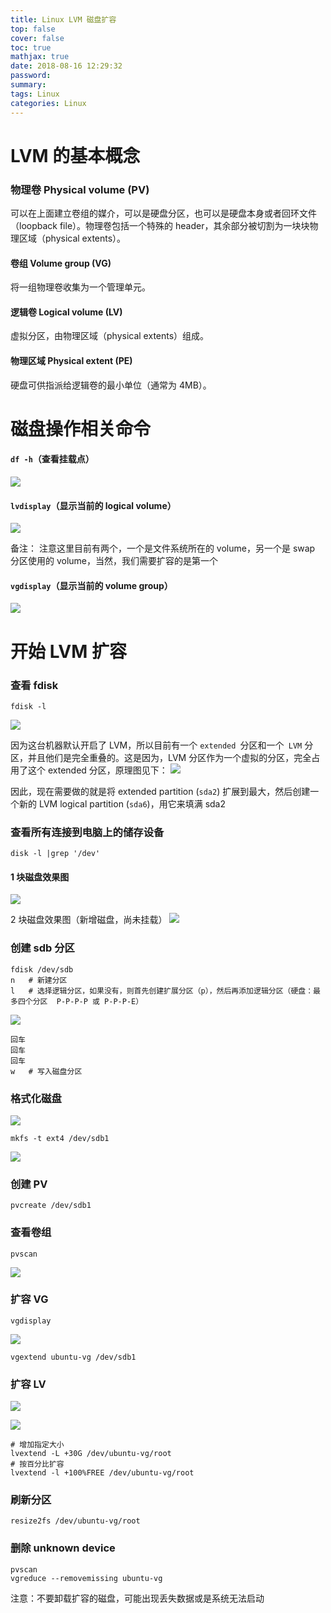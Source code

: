 ```yaml
---
title: Linux LVM 磁盘扩容
top: false
cover: false
toc: true
mathjax: true
date: 2018-08-16 12:29:32
password:
summary:
tags: Linux
categories: Linux
---
```



# LVM 的基本概念
### 物理卷 Physical volume (PV)
可以在上面建立卷组的媒介，可以是硬盘分区，也可以是硬盘本身或者回环文件（loopback file）。物理卷包括一个特殊的 header，其余部分被切割为一块块物理区域（physical extents）。

#### 卷组 Volume group (VG)
将一组物理卷收集为一个管理单元。

#### 逻辑卷 Logical volume (LV)
虚拟分区，由物理区域（physical extents）组成。

#### 物理区域 Physical extent (PE)
硬盘可供指派给逻辑卷的最小单位（通常为 4MB）。

# 磁盘操作相关命令
#### ``df -h``（查看挂载点）
![](https://note.youdao.com/yws/public/resource/4446b015d9dc2fb92d362fab8b947642/xmlnote/5EF5AB70A7864D6CB778E29F1E49ECE8/1848)

#### `lvdisplay`（显示当前的 logical volume）
![](https://note.youdao.com/yws/public/resource/4446b015d9dc2fb92d362fab8b947642/xmlnote/B46A16706BE84D7785ABDEDB2ABC8447/1850)

备注： 注意这里目前有两个，一个是文件系统所在的 volume，另一个是 swap 分区使用的 volume，当然，我们需要扩容的是第一个

#### `vgdisplay`（显示当前的 volume group）
![](https://note.youdao.com/yws/public/resource/4446b015d9dc2fb92d362fab8b947642/xmlnote/28102956E5304EDB9F65AAB4B89F132A/1854)

# 开始 LVM 扩容
### 查看 fdisk
```
fdisk -l
```
![](https://note.youdao.com/yws/public/resource/4446b015d9dc2fb92d362fab8b947642/xmlnote/8F4B442E5D8347AA80C023E193659953/1856)

因为这台机器默认开启了 LVM，所以目前有一个 ``extended ``分区和一个`` LVM`` 分区，并且他们是完全重叠的。这是因为，LVM 分区作为一个虚拟的分区，完全占用了这个 extended 分区，原理图见下：
![](https://note.youdao.com/yws/public/resource/4446b015d9dc2fb92d362fab8b947642/xmlnote/53A82CC632A94D21A2599C391E79EA61/1858)

因此，现在需要做的就是将 extended partition (`sda2`) 扩展到最大，然后创建一个新的 LVM logical partition (`sda6`)，用它来填满 sda2

### 查看所有连接到电脑上的储存设备
```
disk -l |grep '/dev'
```
#### 1 块磁盘效果图
![](https://note.youdao.com/yws/public/resource/4446b015d9dc2fb92d362fab8b947642/xmlnote/8E0985A5EA2C46C497CFC5DCB2EAD87B/1860)

2 块磁盘效果图（新增磁盘，尚未挂载）
![](https://note.youdao.com/yws/public/resource/4446b015d9dc2fb92d362fab8b947642/xmlnote/8E87CFC5237D4B0A9E1A6A8805976569/1862)

### 创建 sdb 分区
```
fdisk /dev/sdb
n	# 新建分区
l	# 选择逻辑分区，如果没有，则首先创建扩展分区（p），然后再添加逻辑分区（硬盘：最多四个分区  P-P-P-P 或 P-P-P-E）

```
![](https://note.youdao.com/yws/public/resource/4446b015d9dc2fb92d362fab8b947642/xmlnote/93D8E728C55248EE82F285D4F05CA1F6/1864)
```
回车
回车
回车
w	# 写入磁盘分区
```
### 格式化磁盘
![](https://note.youdao.com/yws/public/resource/4446b015d9dc2fb92d362fab8b947642/xmlnote/892B518A557C4A0EB276B13C47321F53/1867)

```
mkfs -t ext4 /dev/sdb1
```
![](https://note.youdao.com/yws/public/resource/4446b015d9dc2fb92d362fab8b947642/xmlnote/BA2F4D79A22C44E6BCFA5E65947028D4/1866)

### 创建 PV
```
pvcreate /dev/sdb1
```
### 查看卷组
```
pvscan
```
![](https://note.youdao.com/yws/public/resource/4446b015d9dc2fb92d362fab8b947642/xmlnote/41E6D108CF2F44198EA424D347F7E837/1869)


### 扩容 VG
```
vgdisplay
```
![](https://note.youdao.com/yws/public/resource/4446b015d9dc2fb92d362fab8b947642/xmlnote/706E617A0E414CD98E818626EB74198D/1871)
```
vgextend ubuntu-vg /dev/sdb1
```
### 扩容 LV
![](https://note.youdao.com/yws/public/resource/4446b015d9dc2fb92d362fab8b947642/xmlnote/7679140594AB463E83101E4BC2C55CAA/1873)

![](https://note.youdao.com/yws/public/resource/4446b015d9dc2fb92d362fab8b947642/xmlnote/81FCD01AD5F64245BE31AABB7D422071/1875)
```
# 增加指定大小
lvextend -L +30G /dev/ubuntu-vg/root
# 按百分比扩容
lvextend -l +100%FREE /dev/ubuntu-vg/root
```
### 刷新分区
```
resize2fs /dev/ubuntu-vg/root
```

### 删除 unknown device
```
pvscan
vgreduce --removemissing ubuntu-vg
```
注意：不要卸载扩容的磁盘，可能出现丢失数据或是系统无法启动